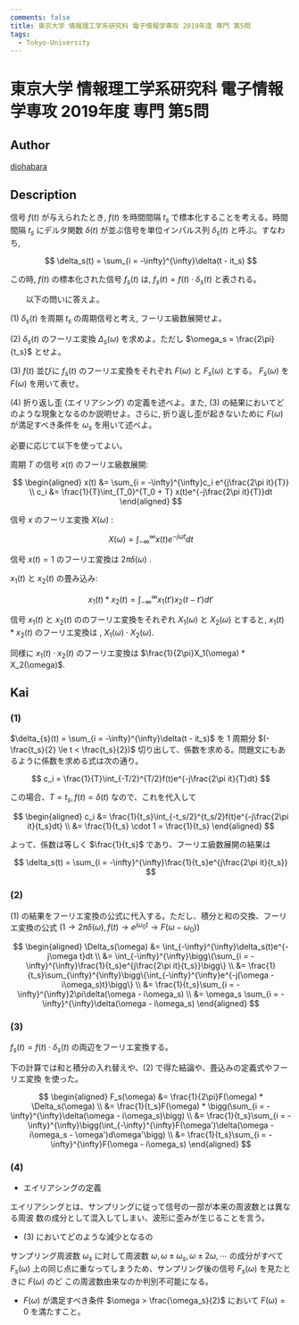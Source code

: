 ```yaml
---
comments: false
title: 東京大学 情報理工学系研究科 電子情報学専攻 2019年度 専門 第5問
tags:
  - Tokyo-University
---
```

# 東京大学 情報理工学系研究科 電子情報学専攻 2019年度 専門 第5問


## **Author**
[diohabara](https://github.com/diohabara/open_inshi)

## **Description**
信号 $f(t)$ が与えられたとき, $f(t)$ を時間間隔 $t_s$ で標本化することを考える。時間間隔 $t_s$ にデルタ関数 $\delta(t)$ が並ぶ信号を単位インパルス列 $\delta_s(t)$ と呼ぶ。すなわち,

$$
\delta_s(t) = \sum_{i = -\infty}^{\infty}\delta(t - it_s)
$$

この時, $f(t)$ の標本化された信号 $f_s(t)$ は, $f_s(t) = f(t)\cdot\delta_s(t)$ と表される。

&emsp;&emsp;以下の問いに答えよ。

(1) $\delta_s(t)$ を周期 $t_s$ の周期信号と考え, フーリエ級数展開せよ。

(2) $\delta_s(t)$ のフーリエ変換 $\Delta_s(\omega)$ を求めよ。ただし $\omega_s = \frac{2\pi}{t_s}$ とせよ。

(3) $f(t)$ 並びに $f_s(t)$ のフーリエ変換をそれぞれ $F(\omega)$ と $F_s(\omega)$ とする。 $F_s(\omega)$ を $F(\omega)$ を用いて表せ。

(4) 折り返し歪 (エイリアシング) の定義を述べよ。また, (3) の結果においてどのような現象となるのか説明せよ。さらに, 折り返し歪が起きないために $F(\omega)$ が満足すべき条件を $\omega_s$ を用いて述べよ。

必要に応じて以下を使ってよい。

周期 $T$ の信号 $x(t)$ のフーリエ級数展開:

$$
\begin{aligned}
x(t) &= \sum_{i = -\infty}^{\infty}c_i e^{j\frac{2\pi it}{T}} \\
c_i &= \frac{1}{T}\int_{T_0}^{T_0 + T} x(t)e^{-j\frac{2\pi it}{T}}dt
\end{aligned}
$$

信号 $x$ のフーリエ変換 $X(\omega)$ :

$$
X(\omega) = \int_{-\infty}^{\infty}x(t)e^{-j\omega t}dt
$$

信号 $x(t) = 1$ のフーリエ変換は $2\pi\delta(\omega)$ .　

$x_1(t)$ と $x_2(t)$ の畳み込み:

$$
x_1(t)*x_2(t) = \int_{-\infty}^{\infty}x_1(t')x_2(t - t')dt'
$$

信号 $x_1(t)$ と $x_2(t)$ ののフーリエ変換をそれぞれ $X_1(\omega)$ と $X_2(\omega)$ とすると, $x_1(t)*x_2(t)$ のフーリエ変換は
, $X_1(\omega) \cdot X_2(\omega)$.

同様に $x_1(t) \cdot x_2(t)$ のフーリエ変換は $\frac{1}{2\pi}X_1(\omega) * X_2(\omega)$.

## **Kai**
### (1)
$\delta_{s}(t) = \sum_{i = -\infty}^{\infty}\delta(t - it_s)$ を $1$ 周期分 $(-\frac{t_s}{2} \le t < \frac{t_s}{2})$ 切り出して、係数を求める。問題文にもあるように係数を求める式は次の通り。

$$
c_i = \frac{1}{T}\int_{-T/2}^{T/2}f(t)e^{-j\frac{2\pi it}{T}dt}
$$

この場合、$T = t_s ,f(t) = \delta(t)$ なので、これを代入して

$$
\begin{aligned}
c_i &= \frac{1}{t_s}\int_{-t_s/2}^{t_s/2}f(t)e^{-j\frac{2\pi it}{t_s}dt} \\
&= \frac{1}{t_s} \cdot 1 = \frac{1}{t_s}
\end{aligned}
$$

よって、係数は等しく $\frac{1}{t_s}$ であり、フーリエ級数展開の結果は

$$
\delta_s(t) = \sum_{i = -\infty}^{\infty}\frac{1}{t_s}e^{j\frac{2\pi it}{t_s}}
$$

### (2)
(1) の結果をフーリエ変換の公式に代入する。ただし、積分と和の交換、フーリエ変換の公式 $(1 \rightarrow 2\pi \delta(\omega),f(t) \rightarrow e^{j\omega_0 t} \rightarrow F(\omega - \omega_0))$

$$
\begin{aligned}
\Delta_s(\omega) &= \int_{-\infty}^{\infty}\delta_s(t)e^{-j\omega t}dt \\
&= \int_{-\infty}^{\infty}\bigg\{\sum_{i = -\infty}^{\infty}\frac{1}{t_s}e^{j\frac{2\pi it}{t_s}}\bigg\} \\
&= \frac{1}{t_s}\sum_{\infty}^{\infty}\bigg\{\int_{-\infty}^{\infty}e^{-j(\omega - i\omega_s)t}\bigg\} \\
&= \frac{1}{t_s}\sum_{i = -\infty}^{\infty}2\pi\delta(\omega - i\omega_s) \\
&= \omega_s \sum_{i = -\infty}^{\infty}\delta(\omega - i\omega_s)
\end{aligned}
$$

### (3)
$f_s(t) = f(t) \cdot \delta_s(t)$ の両辺をフーリエ変換する。

下の計算では和と積分の入れ替えや、(2) で得た結論や、畳込みの定義式やフーリエ変換
を使った。

$$
\begin{aligned}
F_s(\omega) &= \frac{1}{2\pi}F(\omega) * \Delta_s(\omega) \\
&= \frac{1}{t_s}F(\omega) * \bigg(\sum_{i = -\infty}^{\infty}\delta(\omega - i\omega_s)\bigg) \\
&= \frac{1}{t_s}\sum_{i = -\infty}^{\infty}\bigg(\int_{-\infty}^{\infty}F(\omega')\delta(\omega - i\omega_s - \omega')d\omega'\bigg) \\
&= \frac{1}{t_s}\sum_{i = -\infty}^{\infty}F(\omega - i\omega_s)
\end{aligned}
$$

### (4)
- エイリアシングの定義

エイリアシングとは、サンプリングに従って信号の一部が本来の周波数とは異なる周波
数の成分として混入してしまい、波形に歪みが生じることを言う。

- (3) においてどのような減少となるの

サンプリング周波数 $\omega_s$ に対して周波数 $\omega,\omega \pm \omega_s ,\omega \pm 2\omega ,\dotsb$ の成分がすべて $F_s(\omega)$ 上の同じ点に重なってしまうため、サンプリング後の信号 $F_s(\omega)$ を見たときに $F(\omega)$ のど
この周波数由来なのか判別不可能になる。

- $F(\omega)$ が満足すべき条件 
$\omega > \frac{\omega_s}{2}$ において $F(\omega) = 0$ を満たすこと。
